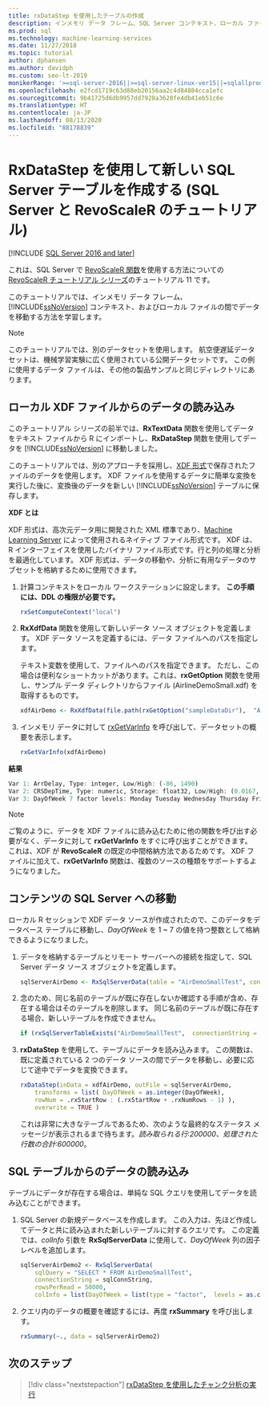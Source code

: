 ```yaml
---
title: rxDataStep を使用したテーブルの作成
description: インメモリ データ フレーム、SQL Server コンテキスト、ローカル ファイルの間で rxDataStep を使用してデータを移動する方法を学習します。
ms.prod: sql
ms.technology: machine-learning-services
ms.date: 11/27/2018
ms.topic: tutorial
author: dphansen
ms.author: davidph
ms.custom: seo-lt-2019
monikerRange: '>=sql-server-2016||>=sql-server-linux-ver15||=sqlallproducts-allversions'
ms.openlocfilehash: e2fcd1719c63d88eb20156aa2c4d84884cca1efc
ms.sourcegitcommit: 9b41725d6db9957dd7928a3620fe4db41eb51c6e
ms.translationtype: HT
ms.contentlocale: ja-JP
ms.lasthandoff: 08/13/2020
ms.locfileid: "88178839"
---
```

# <a name="create-new-sql-server-table-using-rxdatastep-sql-server-and-revoscaler-tutorial"></a>RxDataStep を使用して新しい SQL Server テーブルを作成する (SQL Server と RevoScaleR のチュートリアル)
[!INCLUDE [SQL Server 2016 and later](../../includes/applies-to-version/sqlserver2016.md)]

これは、SQL Server で [RevoScaleR 関数](https://docs.microsoft.com/machine-learning-server/r-reference/revoscaler/revoscaler)を使用する方法についての [RevoScaleR チュートリアル シリーズ](deepdive-data-science-deep-dive-using-the-revoscaler-packages.md)のチュートリアル 11 です。

このチュートリアルでは、インメモリ データ フレーム、[!INCLUDE[ssNoVersion](../../includes/ssnoversion-md.md)] コンテキスト、およびローカル ファイルの間でデータを移動する方法を学習します。

> [!NOTE]
> このチュートリアルでは、別のデータセットを使用します。 航空便遅延データセットは、機械学習実験に広く使用されている公開データセットです。 この例に使用するデータ ファイルは、その他の製品サンプルと同じディレクトリにあります。

## <a name="load-data-from-a-local-xdf-file"></a>ローカル XDF ファイルからのデータの読み込み

このチュートリアル シリーズの前半では、**RxTextData** 関数を使用してデータをテキスト ファイルから R にインポートし、**RxDataStep** 関数を使用してデータを [!INCLUDE[ssNoVersion](../../includes/ssnoversion-md.md)] に移動しました。

このチュートリアルでは、別のアプローチを採用し、[XDF 形式](https://en.wikipedia.org/wiki/Extensible_Data_Format)で保存されたファイルのデータを使用します。 XDF ファイルを使用するデータに簡単な変換を実行した後に、変換後のデータを新しい [!INCLUDE[ssNoVersion](../../includes/ssnoversion-md.md)] テーブルに保存します。

**XDF とは**

XDF 形式は、高次元データ用に開発された XML 標準であり、[Machine Learning Server](https://docs.microsoft.com/machine-learning-server/r/concept-what-is-xdf) によって使用されるネイティブ ファイル形式です。 XDF は、R インターフェイスを使用したバイナリ ファイル形式です。行と列の処理と分析を最適化しています。  XDF 形式は、データの移動や、分析に有用なデータのサブセットを格納するために使用できます。

1. 計算コンテキストをローカル ワークステーションに設定します。 **この手順には、DDL の権限が必要です。**

    ```R
    rxSetComputeContext("local")
    ```
  
2. **RxXdfData** 関数を使用して新しいデータ ソース オブジェクトを定義します。 XDF データ ソースを定義するには、データ ファイルへのパスを指定します。  

    テキスト変数を使用して、ファイルへのパスを指定できます。 ただし、この場合は便利なショートカットがあります。これは、**rxGetOption** 関数を使用し、サンプル データ ディレクトリからファイル (AirlineDemoSmall.xdf) を取得するものです。
  
    ```R
    xdfAirDemo <- RxXdfData(file.path(rxGetOption("sampleDataDir"),  "AirlineDemoSmall.xdf"))
    ```

3. インメモリ データに対して [rxGetVarInfo](https://docs.microsoft.com/machine-learning-server/r-reference/revoscaler/rxgetvarinfoxdf) を呼び出して、データセットの概要を表示します。
  
    ```R
    rxGetVarInfo(xdfAirDemo)
    ```

**結果**

```R
Var 1: ArrDelay, Type: integer, Low/High: (-86, 1490)
Var 2: CRSDepTime, Type: numeric, Storage: float32, Low/High: (0.0167, 23.9833)
Var 3: DayOfWeek 7 factor levels: Monday Tuesday Wednesday Thursday Friday Saturday Sunday
```

> [!NOTE]
> 
> ご覧のように、データを XDF ファイルに読み込むために他の関数を呼び出す必要がなく、データに対して **rxGetVarInfo** をすぐに呼び出すことができます。 これは、XDF が **RevoScaleR** の既定の中間格納方法であるためです。 XDF ファイルに加えて、**rxGetVarInfo** 関数は、複数のソースの種類をサポートするようになりました。

## <a name="move-contents-to-sql-server"></a>コンテンツの SQL Server への移動

ローカル R セッションで XDF データ ソースが作成されたので、このデータをデータベース テーブルに移動し、*DayOfWeek* を 1 ~ 7 の値を持つ整数として格納できるようになりました。

1. データを格納するテーブルとリモート サーバーへの接続を指定して、SQL Server データ ソース オブジェクトを定義します。
  
    ```R
    sqlServerAirDemo <- RxSqlServerData(table = "AirDemoSmallTest", connectionString = sqlConnString)
    ```
  
2. 念のため、同じ名前のテーブルが既に存在しないか確認する手順が含め、存在する場合はそのテーブルを削除します。 同じ名前のテーブルが既に存在する場合、新しいテーブルを作成できません。
  
    ```R
    if (rxSqlServerTableExists("AirDemoSmallTest",  connectionString = sqlConnString))  rxSqlServerDropTable("AirDemoSmallTest",  connectionString = sqlConnString)
    ```
  
3. **rxDataStep** を使用して、テーブルにデータを読み込みます。 この関数は、既に定義されている 2 つのデータ ソースの間でデータを移動し、必要に応じて途中でデータを変換できます。
  
    ```R
    rxDataStep(inData = xdfAirDemo, outFile = sqlServerAirDemo,
        transforms = list( DayOfWeek = as.integer(DayOfWeek),
        rowNum = .rxStartRow : (.rxStartRow + .rxNumRows - 1) ),
        overwrite = TRUE )
    ```
  
    これは非常に大きなテーブルであるため、次のような最終的なステータス メッセージが表示されるまで待ちます。*読み取られる行:200000、処理された行数の合計:600000*。
     
## <a name="load-data-from-a-sql-table"></a>SQL テーブルからのデータの読み込み

テーブルにデータが存在する場合は、単純な SQL クエリを使用してデータを読み込むことができます。 

1. SQL Server の新規データベースを作成します。 この入力は、先ほど作成してデータと共に読み込まれた新しいテーブルに対するクエリです。 この定義では、*colInfo* 引数を **RxSqlServerData** に使用して、*DayOfWeek* 列の因子レベルを追加します。
  
    ```R
    sqlServerAirDemo2 <- RxSqlServerData(
        sqlQuery = "SELECT * FROM AirDemoSmallTest",
        connectionString = sqlConnString,
        rowsPerRead = 50000,
        colInfo = list(DayOfWeek = list(type = "factor",  levels = as.character(1:7))))
    ```
  
2. クエリ内のデータの概要を確認するには、再度 **rxSummary** を呼び出します。
  
    ```R
    rxSummary(~., data = sqlServerAirDemo2)
    ```

## <a name="next-steps"></a>次のステップ

> [!div class="nextstepaction"]
> [rxDataStep を使用したチャンク分析の実行](../../machine-learning/tutorials/deepdive-perform-chunking-analysis-using-rxdatastep.md)
